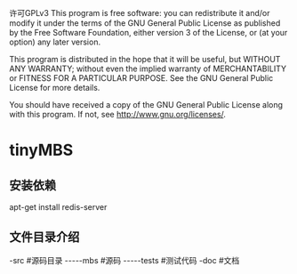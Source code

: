 许可GPLv3
This program is free software: you can redistribute it and/or modify
it under the terms of the GNU General Public License as published by
the Free Software Foundation, either version 3 of the License, or
(at your option) any later version.

This program is distributed in the hope that it will be useful,
but WITHOUT ANY WARRANTY; without even the implied warranty of
MERCHANTABILITY or FITNESS FOR A PARTICULAR PURPOSE.  See the
GNU General Public License for more details.

You should have received a copy of the GNU General Public License
    along with this program.  If not, see <http://www.gnu.org/licenses/>.

# tinyMBS

## 安装依赖

apt-get install redis-server

## 文件目录介绍

-src #源码目录
-----mbs #源码
-----tests #测试代码
-doc #文档
